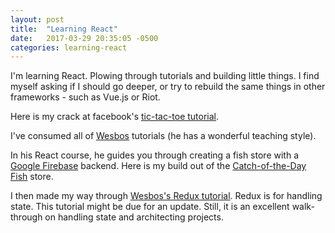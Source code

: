 ```yaml
---
layout: post
title:  "Learning React"
date:   2017-03-29 20:35:05 -0500
categories: learning-react
---
```

I'm learning React. Plowing through tutorials and building little things. I find myself asking if I should go deeper, or try to rebuild the same things in other frameworks - such as Vue.js or Riot.

Here is my crack at facebook's [tic-tac-toe tutorial][tictactoe].

I've consumed all of [Wesbos][wesbos] tutorials (he has a wonderful teaching style).

In his React course, he guides you through creating a fish store with a [Google Firebase][firebase] backend. Here is my build out of the [Catch-of-the-Day Fish][catch] store.

I then made my way through [Wesbos's Redux tutorial][wesbos-redux].  Redux is for handling state. This tutorial might be due for an update. Still, it is an excellent walk-through on handling state and architecting projects.

[wesbos-react]:https://reactforbeginners.com/
[wesbos]:http://wesbos.com/courses
[catch]:http://rocketnumber9.org/react/catchoftheday/
[wesbos-redux]:https://learnredux.com/
[tictactoe]:https://mconnor.github.io/tic-tac-toe/
[firebase]:https://firebase.google.com/
